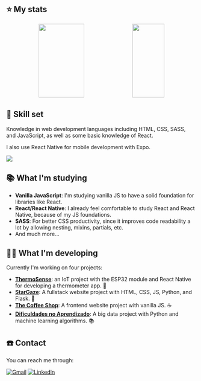 ## ⭐ My stats
<div align="center">
  <img width="49%" height="195px" src="https://github-readme-stats.vercel.app/api?username=filipe-2&show_icons=true&count_private=true&title_color=00ffff&icon_color=6666ff&text_color=00ffff&bg_color=0d1117&border_color=fff0" />
  <img width="41%" height="195px" src="https://github-readme-stats.vercel.app/api/top-langs/?username=filipe-2&layout=compact&title_color=00ffff&text_color=00ffff&bg_color=0d1117&border_color=fff0" />
</div>

## 🤹 Skill set

Knowledge in web development languages including HTML, CSS, SASS, and JavaScript, as well as some basic knowledge of React.

I also use React Native for mobile development with Expo.

<img src="https://skillicons.dev/icons?i=html,css,sass,js,react,vscode,photoshop,git,github,firebase&theme=dark" />

## 📚 What I'm studying

- **Vanilla JavaScript**: I'm studying vanilla JS to have a solid foundation for libraries like React.
- **React/React Native**: I already feel comfortable to study React and React Native, because of my JS foundations.
- **SASS**: For better CSS productivity, since it improves code readability a lot by allowing nesting, mixins, partials, etc.
- And much more...

## 👨‍💻 What I'm developing
Currently I'm working on four projects:
- [**ThermoSense**](https://github.com/filipe-2/thermosense): an IoT project with the ESP32 module and React Native for developing a thermometer app. 🤖
- [**StarGaze**](https://github.com/filipe-2/stargaze): A fullstack website project with HTML, CSS, JS, Python, and Flask. 🐍
- [**The Coffee Shop**](https://github.com/filipe-2/the-coffee-shop): A frontend website project with vanilla JS. ☕
- [**Dificuldades no Aprendizado**](https://github.com/filipe-2/dificuldades-no-aprendizado): A big data project with Python and machine learning algorithms. 📚

## ☎️ Contact
You can reach me through:

[![Gmail](https://img.shields.io/badge/-Gmail-%23333?style=for-the-badge&logo=gmail&logoColor=red)](mailto:carlos.filipe.ramos.12@gmail.com)
[![LinkedIn](https://img.shields.io/badge/-Linkedin-%23333?style=for-the-badge&logo=linkedin&logoColor=blue)](https://www.linkedin.com/in/filipe-ramos-a990902b6/)
